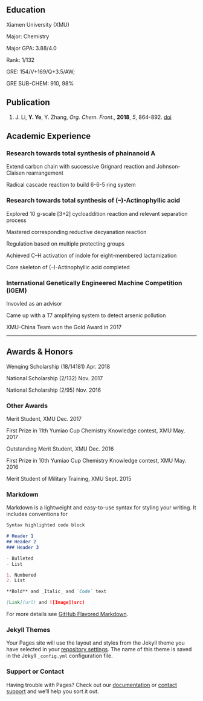 ## Education

Xiamen University (XMU)

Major: Chemistry

Major GPA: 3.88/4.0

Rank: 1/132

GRE: 154/V+169/Q+3.5/AW;

GRE SUB-CHEM: 910, 98%

## Publication


1. J. Li, **Y. Ye**, Y. Zhang, _Org. Chem. Front_., **2018**, _5_, 864-892. [doi](http://pubs.rsc.org/en/Content/ArticleLanding/2018/QO/C7QO01077J)

## Academic Experience

### Research towards total synthesis of phainanoid A

Extend carbon chain with successive Grignard reaction and Johnson-Claisen rearrangement

Radical cascade reaction to build 6-6-5 ring system

### Research towards total synthesis of (–)-Actinophyllic acid

Explored 10 g-scale [3+2] cycloaddition reaction and relevant separation process

Mastered corresponding reductive decyanation reaction

Regulation based on multiple protecting groups

Achieved C–H activation of indole for eight-membered lactamization

Core skeleton of (–)-Actinophyllic acid completed

### International Genetically Engineered Machine Competition (iGEM)

Invovled as an advisor

Came up with a T7 amplifying system to detect arsenic pollution

XMU-China Team won the Gold Award in 2017

__________

## Awards & Honors

Wenqing Scholarship (18/14181)  Apr. 2018

National Scholarship (2/132)	Nov. 2017

National Scholarship (2/95)	Nov. 2016

### Other Awards

Merit Student, XMU	Dec. 2017

First Prize in 11th Yumiao Cup Chemistry Knowledge contest, XMU	May. 2017

Outstanding Merit Student, XMU	Dec. 2016

First Prize in 10th Yumiao Cup Chemistry Knowledge contest, XMU	May. 2016

Merit Student of Military Training, XMU	Sept. 2015

### Markdown

Markdown is a lightweight and easy-to-use syntax for styling your writing. It includes conventions for

```markdown
Syntax highlighted code block

# Header 1
## Header 2
### Header 3

- Bulleted
- List

1. Numbered
2. List

**Bold** and _Italic_ and `Code` text

[Link](url) and ![Image](src)
```

For more details see [GitHub Flavored Markdown](https://guides.github.com/features/mastering-markdown/).

### Jekyll Themes

Your Pages site will use the layout and styles from the Jekyll theme you have selected in your [repository settings](https://github.com/yiliny/yiliny.github.io/settings). The name of this theme is saved in the Jekyll `_config.yml` configuration file.

### Support or Contact

Having trouble with Pages? Check out our [documentation](https://help.github.com/categories/github-pages-basics/) or [contact support](https://github.com/contact) and we’ll help you sort it out.
